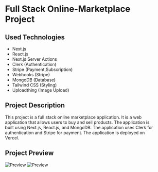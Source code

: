 # Full Stack Online-Marketplace Project

## Used Technologies

- Next.js
- React.js
- Next.js Server Actions
- Clerk (Authentication)
- Stripe (Payment,Subscription)
- Webhooks (Stripe)
- MongoDB (Database)
- Tailwind CSS (Styling)
- Uploadthing (Image Upload)

## Project Description

This project is a full stack online marketplace application. It is a web application that allows users to buy and sell products. The application is built using Next.js, React.js, and MongoDB. The application uses Clerk for authentication and Stripe for payment. The application is deployed on Vercel.

## Project Preview

![Preview](https://res.cloudinary.com/dok7vcij4/image/upload/v1696445453/ond_x4zxbz.png)
![Preview](https://res.cloudinary.com/dok7vcij4/image/upload/v1696445453/onm_b32jkh.png)
